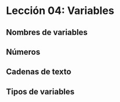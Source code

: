 # Lección 04: Variables

## Nombres de variables

## Números

## Cadenas de texto

## Tipos de variables


